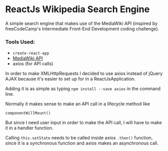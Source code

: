 # ReactJs Wikipedia Search Engine

A simple search engine that makes use of the MediaWiki API (inspired by freeCodeCamp's Intermediate Front-End
Development coding challenge).

### Tools Used:
- `create-react-app`
- [MediaWiki API](https://www.mediawiki.org/wiki/API:Main_page)
- axios (for API calls)

In order to make XMLHttpRequests I decided to use axios instead of jQuery AJAX because it's easier to set up for in a
ReactJsApplication.

Adding it is as simple as typing `npm install --save axios` in the command line.

Normally it makes sense to make an API call in a lifecycle method like

`componentWillMount()`

But since I need user input in order to make the API call, I will have
to make it in a handler function.

Calling `this.setState` needs to be called inside axios `.then()` function, since it is a synchronous function and axios
makes an asynchronous call. 

